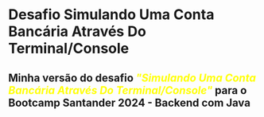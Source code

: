 # Desafio **Simulando Uma Conta Bancária Através Do Terminal/Console**

## Minha versão do desafio <span style="color:yellow">*"Simulando Uma Conta Bancária Através Do Terminal/Console"*</span> para o Bootcamp Santander 2024 - Backend com Java
